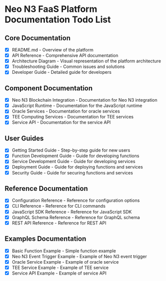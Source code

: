 # Neo N3 FaaS Platform Documentation Todo List

## Core Documentation
- [x] README.md - Overview of the platform
- [x] API Reference - Comprehensive API documentation
- [x] Architecture Diagram - Visual representation of the platform architecture
- [x] Troubleshooting Guide - Common issues and solutions
- [x] Developer Guide - Detailed guide for developers

## Component Documentation
- [x] Neo N3 Blockchain Integration - Documentation for Neo N3 integration
- [x] JavaScript Runtime - Documentation for the JavaScript runtime
- [x] Oracle Services - Documentation for oracle services
- [x] TEE Computing Services - Documentation for TEE services
- [x] Service API - Documentation for the service API

## User Guides
- [x] Getting Started Guide - Step-by-step guide for new users
- [x] Function Development Guide - Guide for developing functions
- [x] Service Development Guide - Guide for developing services
- [x] Deployment Guide - Guide for deploying functions and services
- [x] Security Guide - Guide for securing functions and services

## Reference Documentation
- [x] Configuration Reference - Reference for configuration options
- [x] CLI Reference - Reference for CLI commands
- [x] JavaScript SDK Reference - Reference for JavaScript SDK
- [x] GraphQL Schema Reference - Reference for GraphQL schema
- [x] REST API Reference - Reference for REST API

## Examples Documentation
- [x] Basic Function Example - Simple function example
- [x] Neo N3 Event Trigger Example - Example of Neo N3 event trigger
- [x] Oracle Service Example - Example of oracle service
- [x] TEE Service Example - Example of TEE service
- [x] Service API Example - Example of service API
